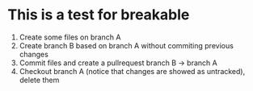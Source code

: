 # This is a test for breakable

1. Create some files on branch A 
2. Create branch B based on branch A without commiting previous changes
3. Commit files and create a pullrequest branch B -> branch A
4. Checkout branch A (notice that changes are showed as untracked), delete them

